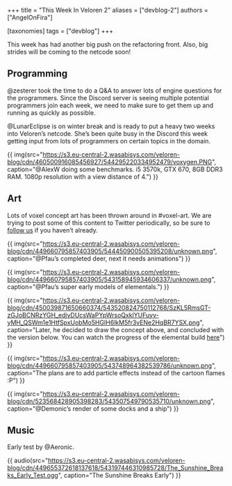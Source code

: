 +++
title = "This Week In Veloren 2"
aliases = ["devblog-2"]
authors = ["AngelOnFira"]

[taxonomies]
tags = ["devblog"]
+++

This week has had another big push on the refactoring front. Also, big strides will be coming to the netcode soon!

## Programming

@zesterer took the time to do a Q&A to answer lots of engine questions for the programmers. Since the Discord server is seeing multiple potential programmers join each week, we need to make sure to get them up and running as quickly as possible.

@LunarEclipse is on winter break and is ready to put a heavy two weeks into Veloren’s netcode. She’s been quite busy in the Discord this week getting input from lots of programmers on certain topics in the domain.

{{ img(src="https://s3.eu-central-2.wasabisys.com/veloren-blog/cdn/460500916085456927/544295220334952479/voxygen.PNG", caption="@AlexW doing some benchmarks. i5 3570k, GTX 670, 8GB DDR3 RAM. 1080p resolution with a view distance of 4.") }}

## Art

Lots of voxel concept art has been thrown around in #voxel-art. We are trying to post some of this content to Twitter periodically, so be sure to [follow us](https://twitter.com/velorenproject) if you haven’t already.

{{ img(src="https://s3.eu-central-2.wasabisys.com/veloren-blog/cdn/449660795857403905/544450900505395208/unknown.png", caption="@Pfau’s completed deer, next it needs animations") }}

{{ img(src="https://s3.eu-central-2.wasabisys.com/veloren-blog/cdn/449660795857403905/543158945934606337/unknown.png", caption="@Pfau’s super early models of elementals.") }}

{{ img(src="https://s3.eu-central-2.wasabisys.com/veloren-blog/cdn/450039871650660374/543520824750112768/SzKL5RmsGT-zGJoBCNRzYGH_edjyDUcsWaPYpWrsoQxklYUFuyv-yMH_QSWm1e1HtfSpxUobMo5HGIH6lkM5fr3vENe2HqBR7YSX.png", caption="Later, he decided to draw the concept above, and concluded with the version below. You can watch the progress of the elemental build [here](https://www.twitch.tv/videos/376656222)") }}

{{ img(src="https://s3.eu-central-2.wasabisys.com/veloren-blog/cdn/449660795857403905/543748964382539786/unknown.png", caption="The plans are to add particle effects instead of the cartoon flames :P") }}

{{ img(src="https://s3.eu-central-2.wasabisys.com/veloren-blog/cdn/523568428905398283/543507549790535710/unknown.png", caption="@Demonic’s render of some docks and a ship") }}

## Music

Early test by @Aeronic.

{{ audio(src="https://s3.eu-central-2.wasabisys.com/veloren-blog/cdn/449655372618137618/543197446310985728/The_Sunshine_Breaks_Early_Test.ogg", caption="The Sunshine Breaks Early") }}
